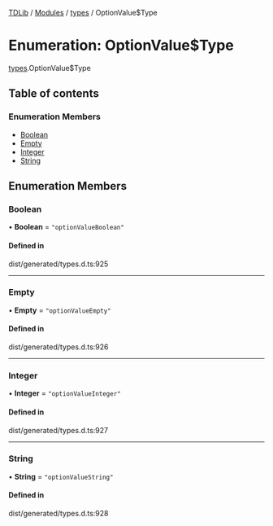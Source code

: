 [TDLib](../README.md) / [Modules](../modules.md) / [types](../modules/types.md) / OptionValue$Type

# Enumeration: OptionValue$Type

[types](../modules/types.md).OptionValue$Type

## Table of contents

### Enumeration Members

- [Boolean](types.OptionValue_Type.md#boolean)
- [Empty](types.OptionValue_Type.md#empty)
- [Integer](types.OptionValue_Type.md#integer)
- [String](types.OptionValue_Type.md#string)

## Enumeration Members

### Boolean

• **Boolean** = ``"optionValueBoolean"``

#### Defined in

dist/generated/types.d.ts:925

___

### Empty

• **Empty** = ``"optionValueEmpty"``

#### Defined in

dist/generated/types.d.ts:926

___

### Integer

• **Integer** = ``"optionValueInteger"``

#### Defined in

dist/generated/types.d.ts:927

___

### String

• **String** = ``"optionValueString"``

#### Defined in

dist/generated/types.d.ts:928
